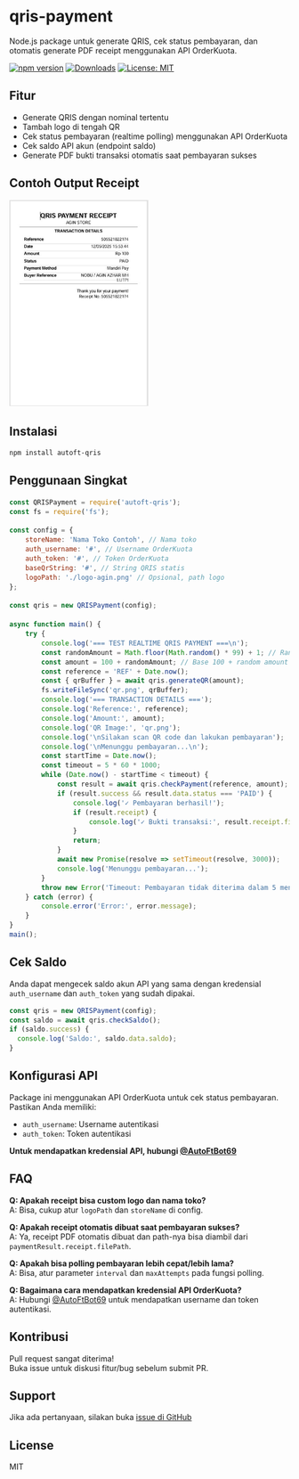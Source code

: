 # qris-payment

Node.js package untuk generate QRIS, cek status pembayaran, dan otomatis generate PDF receipt menggunakan API OrderKuota.

[![npm version](https://badge.fury.io/js/qris-payment.svg)](https://badge.fury.io/js/qris-payment)
[![Downloads](https://img.shields.io/npm/dw/qris-payment.svg)](https://www.npmjs.com/package/qris-payment)
[![License: MIT](https://img.shields.io/badge/License-MIT-yellow.svg)](https://opensource.org/licenses/MIT)

## Fitur

- Generate QRIS dengan nominal tertentu
- Tambah logo di tengah QR
- Cek status pembayaran (realtime polling) menggunakan API OrderKuota
- Cek saldo API akun (endpoint saldo)
- Generate PDF bukti transaksi otomatis saat pembayaran sukses

## Contoh Output Receipt

<img src="https://raw.githubusercontent.com/AutoFTbot/Qris-OrderKuota/refs/heads/main/img/buktitrx.jpg" width="250" alt="Contoh Receipt QRIS" />

## Instalasi

```bash
npm install autoft-qris
```

## Penggunaan Singkat

```javascript
const QRISPayment = require('autoft-qris');
const fs = require('fs');

const config = {
    storeName: 'Nama Toko Contoh', // Nama toko
    auth_username: '#', // Username OrderKuota
    auth_token: '#', // Token OrderKuota
    baseQrString: '#', // String QRIS statis
    logoPath: './logo-agin.png' // Opsional, path logo
};

const qris = new QRISPayment(config);

async function main() {
    try {
        console.log('=== TEST REALTIME QRIS PAYMENT ===\n');
        const randomAmount = Math.floor(Math.random() * 99) + 1; // Random 1-99
        const amount = 100 + randomAmount; // Base 100 + random amount
        const reference = 'REF' + Date.now();
        const { qrBuffer } = await qris.generateQR(amount);
        fs.writeFileSync('qr.png', qrBuffer);      
        console.log('=== TRANSACTION DETAILS ===');
        console.log('Reference:', reference);
        console.log('Amount:', amount);
        console.log('QR Image:', 'qr.png');
        console.log('\nSilakan scan QR code dan lakukan pembayaran');
        console.log('\nMenunggu pembayaran...\n');
        const startTime = Date.now();
        const timeout = 5 * 60 * 1000;
        while (Date.now() - startTime < timeout) {
            const result = await qris.checkPayment(reference, amount);
            if (result.success && result.data.status === 'PAID') {
                console.log('✓ Pembayaran berhasil!');
                if (result.receipt) {
                    console.log('✓ Bukti transaksi:', result.receipt.filePath);
                }
                return;
            }
            await new Promise(resolve => setTimeout(resolve, 3000));
            console.log('Menunggu pembayaran...');
        }
        throw new Error('Timeout: Pembayaran tidak diterima dalam 5 menit');
    } catch (error) {
        console.error('Error:', error.message);
    }
}
main();
```

## Cek Saldo

Anda dapat mengecek saldo akun API yang sama dengan kredensial `auth_username` dan `auth_token` yang sudah dipakai.

```javascript
const qris = new QRISPayment(config);
const saldo = await qris.checkSaldo();
if (saldo.success) {
  console.log('Saldo:', saldo.data.saldo);
}
```

## Konfigurasi API

Package ini menggunakan API OrderKuota untuk cek status pembayaran. Pastikan Anda memiliki:

- `auth_username`: Username autentikasi
- `auth_token`: Token autentikasi

**Untuk mendapatkan kredensial API, hubungi [@AutoFtBot69](https://t.me/AutoFtBot69)**

## FAQ

**Q: Apakah receipt bisa custom logo dan nama toko?**  
A: Bisa, cukup atur `logoPath` dan `storeName` di config.

**Q: Apakah receipt otomatis dibuat saat pembayaran sukses?**  
A: Ya, receipt PDF otomatis dibuat dan path-nya bisa diambil dari `paymentResult.receipt.filePath`.

**Q: Apakah bisa polling pembayaran lebih cepat/lebih lama?**  
A: Bisa, atur parameter `interval` dan `maxAttempts` pada fungsi polling.

**Q: Bagaimana cara mendapatkan kredensial API OrderKuota?**  
A: Hubungi [@AutoFtBot69](https://t.me/AutoFtBot69) untuk mendapatkan username dan token autentikasi.

## Kontribusi

Pull request sangat diterima!  
Buka issue untuk diskusi fitur/bug sebelum submit PR.

## Support

Jika ada pertanyaan, silakan buka [issue di GitHub](https://github.com/AutoFTbot/Qris-OrderKuota/issues)

## License

MIT
